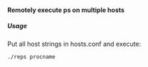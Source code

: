 #### Remotely execute ps on multiple hosts

##### Usage
Put all host strings in hosts.conf and execute:
```shell
./reps procname
```
